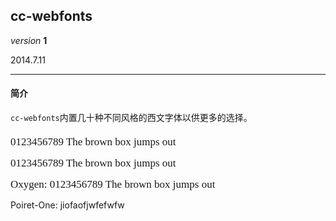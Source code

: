 ## cc-webfonts

_version_ __1__

2014.7.11

--------------------------

#### 简介
`cc-webfonts`内置几十种不同风格的西文字体以供更多的选择。

#### 
<cc-input placeholder="请输入要预览的文字" height="50px" size="15px"></cc-input>

<cc-webfonts></cc-webfonts>
<span style="font-family:'Ubuntu-Mono';font-size:17px;">0123456789 The brown box jumps out</span>

<span style="font-family:'Poiret-One';font-size:17px;">0123456789 The brown box jumps out</span>

<span style="font-family:'Oxygen';font-size:17px;">Oxygen: 0123456789 The brown box jumps out</span>

<cc-webfonts font="Poiret-One">Poiret-One: jiofaofjwfefwfw</cc-webfonts>